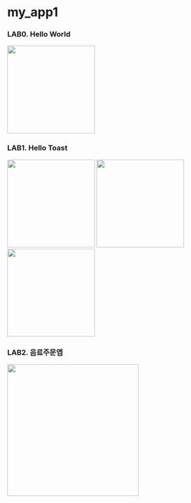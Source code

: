 # my_app1

### LAB0. Hello World

<img src="https://user-images.githubusercontent.com/63465350/124950618-8d244480-e04d-11eb-91c2-bf045284dda3.png" width="200">

### LAB1. Hello Toast 

<img src="https://user-images.githubusercontent.com/63465350/124950807-b7760200-e04d-11eb-9f27-2acc9b13dda7.png" width="200">
<img src="https://user-images.githubusercontent.com/63465350/124950820-ba70f280-e04d-11eb-912d-4c3f71b70885.png" width="200">
<img src="https://user-images.githubusercontent.com/63465350/124950830-bba21f80-e04d-11eb-9b77-11e1631378b5.png" width="200">

### LAB2. 음료주문앱
<img src="https://user-images.githubusercontent.com/63465350/124889300-ea9aa000-e011-11eb-8602-4ed49b45c293.png" width="300">
